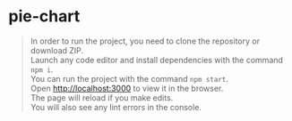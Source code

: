 # pie-chart

> In order to run the project, you need to clone the repository or download
> ZIP.<br/> Launch any code editor and install dependencies with the command
> `npm i`.<br/> You can run the project with the command `npm start`.<br/> Open
> [http://localhost:3000](http://localhost:3000) to view it in the browser.
> ​<br/> The page will reload if you make edits.<br/> You will also see any lint
> errors in the console.
